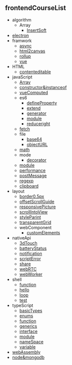 
## frontendCourseList

- algorithm
  - Array
    - [InsertSoft](https://l1yuu.github.io/frontend-course-list/algorithm/array/insert-soft/) 
- [electron](https://l1yuu.github.io/frontend-course-list/typescript/electron)
- framwork
  - [async](https://l1yuu.github.io/frontend-course-list/framWork/async/)
  - [html2canvas](https://l1yuu.github.io/frontend-course-list/framWork/html2canvas/)
  - [rollup](https://l1yuu.github.io/frontend-course-list/framWork/rollup/)
  - [vue](https://l1yuu.github.io/frontend-course-list/framWork/vue/)
- HTML
  - [contenteditable](https://l1yuu.github.io/frontend-course-list/html/contenteditable/)
- javaScript
  - [Array](https://l1yuu.github.io/frontend-course-list/javascript/array/)
  - [constructor&instanceof](https://l1yuu.github.io/frontend-course-list/javascript/constructor-and-instanceof/)
  - [vueComputed](https://l1yuu.github.io/frontend-course-list/javascript/vue-computed/)
  - es6
    - [defineProperty](https://l1yuu.github.io/frontend-course-list/javascript/es6/defineProperty)
    - [extend](https://l1yuu.github.io/frontend-course-list/javascript/es6/extend)
    - [generator](https://l1yuu.github.io/frontend-course-list/javascript/es6/generator)
    - [module](https://l1yuu.github.io/frontend-course-list/javascript/es6/module)
    - [reduceright](https://l1yuu.github.io/frontend-course-list/javascript/es6/reduceright)
  - [fetch](https://l1yuu.github.io/frontend-course-list/javascript/fetch)
  - file
    - [base64](https://l1yuu.github.io/frontend-course-list/javascript/file/base64)
    - [objectURL](https://l1yuu.github.io/frontend-course-list/javascript/file/objectURL)
  - [math](https://l1yuu.github.io/frontend-course-list/javascript/math)
  - mode
    - [decorator](https://l1yuu.github.io/frontend-course-list/javascript/mode/decorator)
  - [module](https://l1yuu.github.io/frontend-course-list/javascript/module)
  - [performance](https://l1yuu.github.io/frontend-course-list/javascript/performance)
  - [postMessage](https://l1yuu.github.io/frontend-course-list/javascript/post-message)
  - [regexp](https://l1yuu.github.io/frontend-course-list/javascript/regexp)
  - [clipboard](https://l1yuu.github.io/frontend-course-list/javascript/clipboard)
- layout
  - [border0.5px](https://l1yuu.github.io/frontend-course-list/layout/border0.5)
  - [offsetScrollGuide](https://l1yuu.github.io/frontend-course-list/layout/offset-scroll-guide)
  - [responsivePicture](https://l1yuu.github.io/frontend-course-list/layout/responsive-picture)
  - [scrollIntoView](https://l1yuu.github.io/frontend-course-list/layout/scroll-into-view)
  - [styleParint](https://l1yuu.github.io/frontend-course-list/layout/style-parint)
  - [transparentGrid](https://l1yuu.github.io/frontend-course-list/layout/transparent-grid)
  - webComponent
    - [customElements](https://l1yuu.github.io/frontend-course-list/layout/web-component/custom-elements)
- nativeApi
  - [3dTouch](https://l1yuu.github.io/frontend-course-list/native-api/3d-touch)
  - [batteryStatus](https://l1yuu.github.io/frontend-course-list/native-api/battery-status)
  - [notification](https://l1yuu.github.io/frontend-course-list/native-api/notification)
  - [scriptError](https://l1yuu.github.io/frontend-course-list/native-api/script-error)
  - [share](https://l1yuu.github.io/frontend-course-list/native-api/share)
  - [webRTC](https://l1yuu.github.io/frontend-course-list/native-api/web-rtc)
  - [webWorker](https://l1yuu.github.io/frontend-course-list/native-api/web-worker)
- shell
  - [function](https://l1yuu.github.io/frontend-course-list/shell/function)
  - [hello](https://l1yuu.github.io/frontend-course-list/shell/hello)
  - [loop](https://l1yuu.github.io/frontend-course-list/shell/loop)
  - [test](https://l1yuu.github.io/frontend-course-list/shell/test)
- typeScript
  - [basicTypes](https://l1yuu.github.io/frontend-course-list/typescript/basic-types)
  - [enums](https://l1yuu.github.io/frontend-course-list/typescript/enums)
  - [function](https://l1yuu.github.io/frontend-course-list/typescript/function)
  - [generics](https://l1yuu.github.io/frontend-course-list/typescript/generics)
  - [interface](https://l1yuu.github.io/frontend-course-list/typescript/interface)
  - [module](https://l1yuu.github.io/frontend-course-list/typescript/module)
  - [nameSpace](https://l1yuu.github.io/frontend-course-list/typescript/namespace)
  - [variable](https://l1yuu.github.io/frontend-course-list/typescript/variable)
- [webAssembly](https://l1yuu.github.io/frontend-course-list/typescript/webAssembly)
- [node&mongodb](https://l1yuu.github.io/frontend-course-list/typescript/node-mongodb-demo)

